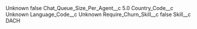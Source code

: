 <?xml version="1.0" encoding="UTF-8"?>
<CustomMetadata xmlns="http://soap.sforce.com/2006/04/metadata" xmlns:xsi="http://www.w3.org/2001/XMLSchema-instance" xmlns:xsd="http://www.w3.org/2001/XMLSchema">
    <label>Unknown</label>
    <protected>false</protected>
    <values>
        <field>Chat_Queue_Size_Per_Agent__c</field>
        <value xsi:type="xsd:double">5.0</value>
    </values>
    <values>
        <field>Country_Code__c</field>
        <value xsi:type="xsd:string">Unknown</value>
    </values>
    <values>
        <field>Language_Code__c</field>
        <value xsi:type="xsd:string">Unknown</value>
    </values>
    <values>
        <field>Require_Churn_Skill__c</field>
        <value xsi:type="xsd:boolean">false</value>
    </values>
    <values>
        <field>Skill__c</field>
        <value xsi:type="xsd:string">DACH</value>
    </values>
</CustomMetadata>
